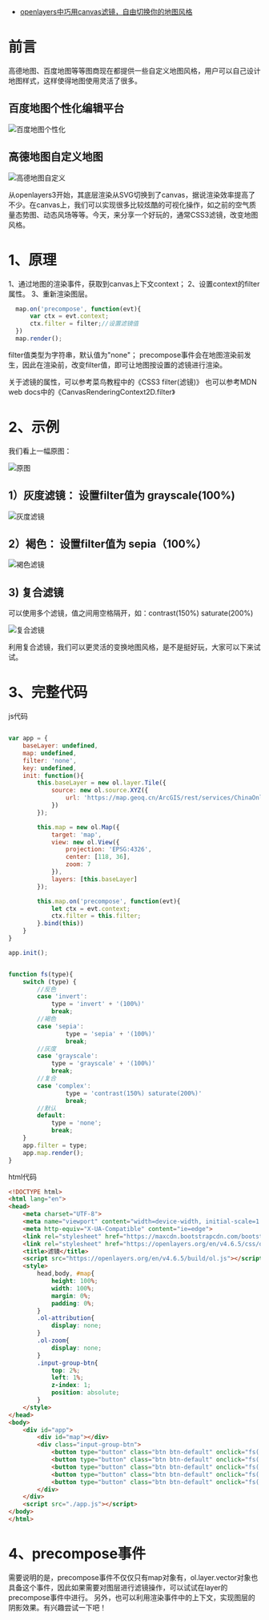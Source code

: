 - [openlayers中巧用canvas滤镜，自由切换你的地图风格](https://blog.csdn.net/u012413551/article/details/99892553)



# 前言

高德地图、百度地图等等图商现在都提供一些自定义地图风格，用户可以自己设计地图样式，这样使得地图使用灵活了很多。

## 百度地图个性化编辑平台

![百度地图个性化](https://img-blog.csdnimg.cn/20190820224427496.png?x-oss-process=image/watermark,type_ZmFuZ3poZW5naGVpdGk,shadow_10,text_aHR0cHM6Ly9ibG9nLmNzZG4ubmV0L3UwMTI0MTM1NTE=,size_16,color_FFFFFF,t_70)

## 高德地图自定义地图

![高德地图自定义](https://img-blog.csdnimg.cn/20190820224553662.png?x-oss-process=image/watermark,type_ZmFuZ3poZW5naGVpdGk,shadow_10,text_aHR0cHM6Ly9ibG9nLmNzZG4ubmV0L3UwMTI0MTM1NTE=,size_16,color_FFFFFF,t_70)

从openlayers3开始，其底层渲染从SVG切换到了canvas，据说渲染效率提高了不少。在canvas上，我们可以实现很多比较炫酷的可视化操作，如之前的空气质量态势图、动态风场等等。今天，来分享一个好玩的，通常CSS3滤镜，改变地图风格。

# 1、原理

1、通过地图的渲染事件，获取到canvas上下文context；
2、设置context的filter属性。
3、重新渲染图层。

```js
  map.on('precompose', function(evt){
      var ctx = evt.context;
      ctx.filter = filter;//设置滤镜值
  })
  map.render();
```

filter值类型为字符串，默认值为"none"；
precompose事件会在地图渲染前发生，因此在渲染前，改变filter值，即可让地图按设置的滤镜进行渲染。

关于滤镜的属性，可以参考菜鸟教程中的《CSS3 filter(滤镜)》
也可以参考MDN web docs中的《CanvasRenderingContext2D.filter》

# 2、示例

我们看上一幅原图：

![原图](https://img-blog.csdnimg.cn/20190821213023529.png?x-oss-process=image/watermark,type_ZmFuZ3poZW5naGVpdGk,shadow_10,text_aHR0cHM6Ly9ibG9nLmNzZG4ubmV0L3UwMTI0MTM1NTE=,size_16,color_FFFFFF,t_70)

## 1）灰度滤镜： 设置filter值为 grayscale(100%)

![灰度滤镜](https://img-blog.csdnimg.cn/20190821215816606.png?x-oss-process=image/watermark,type_ZmFuZ3poZW5naGVpdGk,shadow_10,text_aHR0cHM6Ly9ibG9nLmNzZG4ubmV0L3UwMTI0MTM1NTE=,size_16,color_FFFFFF,t_70)

## 2）褐色： 设置filter值为 sepia（100%）

![褐色滤镜](https://img-blog.csdnimg.cn/20190821213909598.png?x-oss-process=image/watermark,type_ZmFuZ3poZW5naGVpdGk,shadow_10,text_aHR0cHM6Ly9ibG9nLmNzZG4ubmV0L3UwMTI0MTM1NTE=,size_16,color_FFFFFF,t_70)

## 3)  复合滤镜

可以使用多个滤镜，值之间用空格隔开，如：contrast(150%) saturate(200%)

![复合滤镜](https://img-blog.csdnimg.cn/2019082121524111.png?x-oss-process=image/watermark,type_ZmFuZ3poZW5naGVpdGk,shadow_10,text_aHR0cHM6Ly9ibG9nLmNzZG4ubmV0L3UwMTI0MTM1NTE=,size_16,color_FFFFFF,t_70)

利用复合滤镜，我们可以更灵活的变换地图风格，是不是挺好玩，大家可以下来试试。

# 3、完整代码

js代码

```js

var app = {
    baseLayer: undefined,
    map: undefined,
    filter: 'none',
    key: undefined,
    init: function(){
        this.baseLayer = new ol.layer.Tile({
            source: new ol.source.XYZ({
                url: 'https://map.geoq.cn/ArcGIS/rest/services/ChinaOnlineStreetPurplishBlue/MapServer/tile/{z}/{y}/{x}'
            })
        });

        this.map = new ol.Map({
            target: 'map',
            view: new ol.View({
                projection: 'EPSG:4326',
                center: [118, 36],
                zoom: 7
            }),
            layers: [this.baseLayer]
        });

        this.map.on('precompose', function(evt){
            let ctx = evt.context;
            ctx.filter = this.filter;
        }.bind(this))
    }
}

app.init();


function fs(type){
    switch (type) {
        //反色
        case 'invert':
            type = 'invert' + '(100%)'
            break;
        //褐色
        case 'sepia':
                type = 'sepia' + '(100%)'
                break;
        //灰度
        case 'grayscale':
            type = 'grayscale' + '(100%)'
            break;
        //复合
        case 'complex':
                type = 'contrast(150%) saturate(200%)'
                break;
        //默认
        default:
            type = 'none';
            break;
    }
    app.filter = type;
    app.map.render();
}
```

html代码

```html
<!DOCTYPE html>
<html lang="en">
<head>
    <meta charset="UTF-8">
    <meta name="viewport" content="width=device-width, initial-scale=1.0">
    <meta http-equiv="X-UA-Compatible" content="ie=edge">
    <link rel="stylesheet" href="https://maxcdn.bootstrapcdn.com/bootstrap/3.3.7/css/bootstrap.min.css">
    <link rel="stylesheet" href="https://openlayers.org/en/v4.6.5/css/ol.css" type="text/css">
    <title>滤镜</title>
    <script src="https://openlayers.org/en/v4.6.5/build/ol.js"></script>
    <style>
        head,body, #map{
            height: 100%;
            width: 100%;
            margin: 0%;
            padding: 0%;
        }
        .ol-attribution{
            display: none;
        }
        .ol-zoom{
            display: none;
        }
        .input-group-btn{
            top: 2%;
            left: 1%;
            z-index: 1;
            position: absolute;
        }
    </style>
</head>
<body>
    <div id="app">
        <div id="map"></div>        
        <div class="input-group-btn">
            <button type="button" class="btn btn-default" onclick="fs('invert')">反色</button>
            <button type="button" class="btn btn-default" onclick="fs('sepia')">褐色</button>
            <button type="button" class="btn btn-default" onclick="fs('grayscale')">灰度</button>
            <button type="button" class="btn btn-default" onclick="fs('complex')">复合滤镜</button>
            <button type="button" class="btn btn-default" onclick="fs('none')">原色</button>
        </div>
    </div>
    <script src="./app.js"></script>
</body>
</html>
```

# 4、precompose事件

需要说明的是，precompose事件不仅仅只有map对象有，ol.layer.vector对象也具备这个事件，因此如果需要对图层进行滤镜操作，可以试试在layer的precompose事件中进行。
另外，也可以利用渲染事件中的上下文，实现图层的阴影效果。有兴趣尝试一下吧！